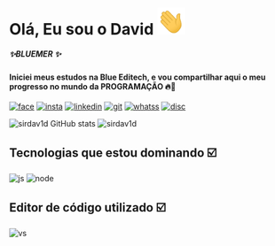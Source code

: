 # Olá, Eu sou o David <img src="https://github.com/Leoruiz197/Leoruiz197/blob/main/img/Hi.gif" width="50px" margin="15px">
##### ✨BLUEMER ✨
#### Iniciei meus estudos na Blue Editech, e vou compartilhar aqui o meu progresso no mundo da PROGRAMAÇÃO 🔥💪

[![face](https://img.shields.io/badge/Facebook-1877F2?style=for-the-badge&logo=facebook&logoColor=white)](https://www.facebook.com/davidd.diniz)   [![insta](https://img.shields.io/badge/Instagram-E4405F?style=for-the-badge&logo=instagram&logoColor=white)](https://www.instagram.com/david_dinz/) [![linkedin](https://img.shields.io/badge/LinkedIn-0077B5?style=for-the-badge&logo=linkedin&logoColor=white)](https://www.linkedin.com/in/david-dev-/) [![git](https://img.shields.io/badge/GitHub-100000?style=for-the-badge&logo=github&logoColor=white)](https://github.com/sirdav1d) [![whatss](https://img.shields.io/badge/WhatsApp-25D366?style=for-the-badge&logo=whatsapp&logoColor=white)](https://wa.me/qr/BW3LGX5V4PVYF1) [![disc](https://img.shields.io/badge/Discord-7289DA?style=for-the-badge&logo=discord&logoColor=white)](https://discord.gg/5VfW8qps)

![sirdav1d GitHub stats](https://github-readme-stats.vercel.app/api?username=sirdav1d&show_icons=true&theme=blue-green) ![sirdav1d](https://github-readme-stats.vercel.app/api/top-langs/?username=sirdav1d&theme=blue-green)

## Tecnologias que estou dominando ☑️
![js](https://img.shields.io/badge/JavaScript-F7DF1E?style=for-the-badge&logo=javascript&logoColor=black) ![node](https://img.shields.io/badge/Node.js-43853D?style=for-the-badge&logo=node.js&logoColor=white) 

## Editor de código utilizado ☑️
![vs](https://img.shields.io/badge/Made%20for-VSCode-1f425f.svg)



<!--
**sirdav1d/sirdav1d** is a ✨ _special_ ✨ repository because its `README.md` (this file) appears on your GitHub profile.

Here are some ideas to get you started:

- 🔭 I’m currently working on ...
- 🌱 I’m currently learning ...
- 👯 I’m looking to collaborate on ...
- 🤔 I’m looking for help with ...
- 💬 Ask me about ...
- 📫 How to reach me: ...
- 😄 Pronouns: ...
- ⚡ Fun fact: ...
-->
